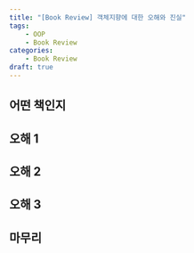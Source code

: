 ```yaml
---
title: "[Book Review] 객체지향에 대한 오해와 진실"
tags: 
    - OOP
    - Book Review
categories:
    - Book Review
draft: true
---
```


## 어떤 책인지

## 오해 1

## 오해 2

## 오해 3

## 마무리